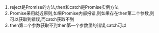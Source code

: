 1. reject是Promise的方法,then和catch是Promise实例方法
2. Promise采用就近原则,如果Promise内部报错,则如果存在then第二个参数,则可以获取到错误,而catch获取不到
3. then第二个参数获取不到then第一个参数里的错误,catch可以